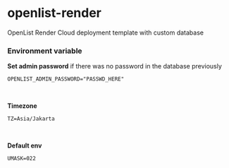 # openlist-render
OpenList Render Cloud deployment template with custom database

### Environment variable

**Set admin password** if there was no password in the database previously

    OPENLIST_ADMIN_PASSWORD="PASSWD_HERE"

<br>


**Timezone**

    TZ=Asia/Jakarta

<br>


**Default env**

    UMASK=022
